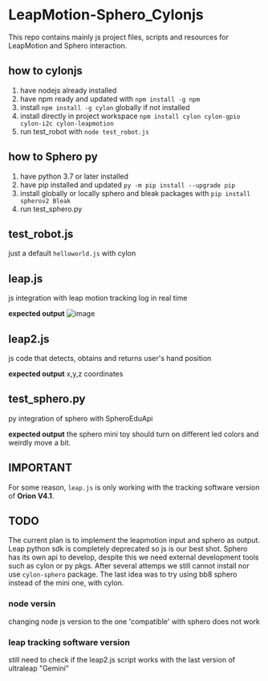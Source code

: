 # LeapMotion-Sphero_Cylonjs
This repo contains mainly js project files, scripts and resources for LeapMotion and Sphero interaction.

## how to cylonjs
1. have nodejs already installed
2. have npm ready and updated with `npm install -g npm`
3. install `npm install -g cylon` globally if not installed
4. install directly in project workspace `npm install cylon cylon-gpio cylon-i2c cylon-leapmotion`
5. run test_robot with `node test_robot.js`

## how to Sphero py
1. have python 3.7 or later installed
2. have pip installed and updated `py -m pip install --upgrade pip`
3. install globally or locally sphero and bleak packages with `pip install spherov2 Bleak`
4. run test_sphero.py

## test_robot.js
just a default `helloworld.js` with cylon

## leap.js
js integration with leap motion tracking log in real time

**expected output**
![image](https://user-images.githubusercontent.com/65722993/165593198-417258e0-aa16-4ddf-ad86-b63357fac973.png)

## leap2.js
js code that detects, obtains and returns user's hand position

**expected output**
x,y,z coordinates

## test_sphero.py
py integration of sphero with SpheroEduApi

**expected output**
the sphero mini toy should turn on different led colors and weirdly move a bit.

## IMPORTANT
For some reason, `leap.js` is only working with the tracking software version of **Orion V4.1**.

## TODO
The current plan is to implement the leapmotion input and sphero as output. 
Leap python sdk is completely deprecated so js is our best shot.
Sphero has its own api to develop, despite this we need external development tools such as cylon or py pkgs.
After several attemps we still cannot install nor use `cylon-sphero` package.
The last idea was to try using bb8 sphero instead of the mini one, with cylon.

### node versin
changing node js version to the one 'compatible' with sphero does not work

### leap tracking software version
still need to check if the leap2.js script works with the last version of ultraleap "Gemini"


